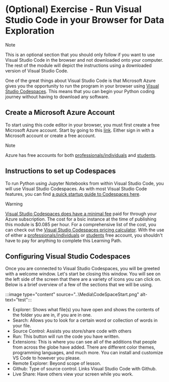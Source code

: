 # (Optional) Exercise - Run Visual Studio Code in your Browser for Data Exploration

> [!NOTE]
> This is an optional section that you should only follow if you want to use Visual Studio Code in the browser and not downloaded onto your computer. The rest of the module will depict the instructions using a downloaded version of Visual Studio Code.

One of the great things about Visual Studio Code is that Microsoft Azure gives you the opportunity to run the program in your browser using [Visual Studio Codespaces](https://visualstudio.microsoft.com/services/visual-studio-codespaces/). This means that you can begin your Python coding journey without having to download any software.

## Create a Microsoft Azure Account

To start using this code editor in your browser, you must first create a free Microsoft Azure account. Start by going to this [link](https://portal.azure.com/). Either sign in with a Microsoft account or create a free account. 

> [!NOTE]
> Azure has free accounts for both [professionals/individuals](https://azure.microsoft.com/en-us/free/) and [students](https://azure.microsoft.com/en-us/free/students/). 

## Instructions to set up Codespaces

To run Python using Jupyter Notebooks from within Visual Studio Code, you will use Visual Studio Codespaces. As with most Visual Studio Code features, you can find [a quick startup guide to Codespaces here](https://docs.microsoft.com/en-us/visualstudio/online/quickstarts/browser).

> [!WARNING]
> [Visual Studio Codespaces does have a minimal fee](https://azure.microsoft.com/en-us/pricing/details/visual-studio-online/) paid for through your Azure subscription. The cost for a bsic instance at the time of publishing this module is $0.085 per hour. For a comprehensive list of the cost, you can check out the [Visual Studio Codespaces pricing calculator](https://azure.microsoft.com/en-us/pricing/calculator/?service=visual-studio-online). With the use of either a [professionals/individuals](https://azure.microsoft.com/en-us/free/) or [students](https://azure.microsoft.com/en-us/free/students/) free account, you shouldn't have to pay for anything to complete this Learning Path.

## Configuring Visual Studio Codespaces

Once you are connected to Visual Studio Codespaces, you will be greeted with a welcome window. Let's start be closing this window. You will see on the left side of the screen that there are a variety of icons you can click on. Below is a brief overview of a few of the sections that we will be using.

:::image type="content" source="..\Media\CodeSpaceStart.png" alt-text="test":::

- Explorer: Shows what file(s) you have open and shows the contents of the folder you are in, if you are in one.
- Search: Allows you to look for a certain word or collection of words in your file.
- Source Control: Assists you store/share code with others
- Run: This button will run the code you have written.
- Extensions: This is where you can see all of the additions that people from across the globe have added. There are different color themes, programming languages, and much more. You can install and customize VS Code to however you please.
- Remote Explorer: Beyond scope of lesson.
- Github: Type of source control. Links Visual Studio Code with Github.
- Live Share: Have others view your screen while you work.
